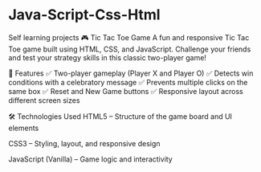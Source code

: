 # Java-Script-Css-Html
Self learning projects
🎮 Tic Tac Toe Game
A fun and responsive Tic Tac Toe game built using HTML, CSS, and JavaScript. Challenge your friends and test your strategy skills in this classic two-player game!

🎯 Features
✅ Two-player gameplay (Player X and Player O)
✅ Detects win conditions with a celebratory message
✅ Prevents multiple clicks on the same box
✅ Reset and New Game buttons
✅ Responsive layout across different screen sizes

🛠️ Technologies Used
HTML5 – Structure of the game board and UI elements

CSS3 – Styling, layout, and responsive design

JavaScript (Vanilla) – Game logic and interactivity
